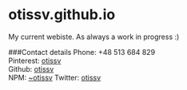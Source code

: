 # otissv.github.io


My current webiste. As always a work in progress :)

###Contact details 
Phone: +48 513 684 829  
Pinterest: [otissv](https://npm.pinterest/otissv)   
Github: [otissv](https://github.com/otissv)   
NPM: [~otissv](https://npm.com/otissv)
Twitter: [otissv](https://twitter.com/otissv)
